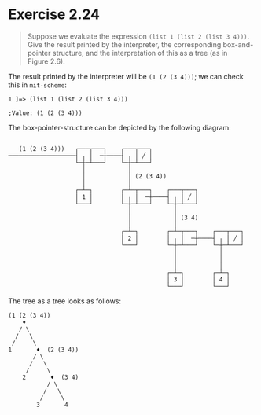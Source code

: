 # Exercise 2.24

> Suppose we evaluate the expression `(list 1 (list 2 (list 3 4)))`.
> Give the result printed by the interpreter, the corresponding box-and-pointer structure, and the interpretation of this as a tree (as in Figure 2.6).



The result printed by the interpreter will be `(1 (2 (3 4)))`;
we can check this in `mit-scheme`:
```text
1 ]=> (list 1 (list 2 (list 3 4)))

;Value: (1 (2 (3 4)))
```

The box-pointer-structure can be depicted by the following diagram:
```text

   (1 (2 (3 4)))   ┌───┬───┐    ┌───┬───┐
───────────────────┤ ╷ │  ─┼────┤ ╷ │ ╱ │
                   └─┼─┴───┘    └─┼─┴───┘
                     │            │
                     │            │ (2 (3 4))
                     │            │
                   ┌─┴─┐        ┌─┴─┬───┐    ┌───┬───┐
                   │ 1 │        │ ╷ │  ─┼────┤ ╷ │ ╱ │
                   └───┘        └─┼─┴───┘    └─┼─┴───┘
                                  │            │
                                  │            │ (3 4)
                                  │            │
                                ┌─┴─┐        ┌─┴─┬───┐    ┌───┬───┐
                                │ 2 │        │ ╷ │  ─┼────┤ ╷ │ ╱ │
                                └───┘        └─┼─┴───┘    └─┼─┴───┘
                                               │            │
                                               │            │
                                               │            │
                                             ┌─┴─┐        ┌─┴─┐
                                             │ 3 │        │ 4 │
                                             └───┘        └───┘
```

The tree as a tree looks as follows:
```text
(1 (2 (3 4))
    ♦
   / \
  /   \
 /     \
1       ♦  (2 (3 4))
       / \
      /   \
     /     \
    2       ♦  (3 4)
           / \
          /   \
         /     \
        3       4
```
